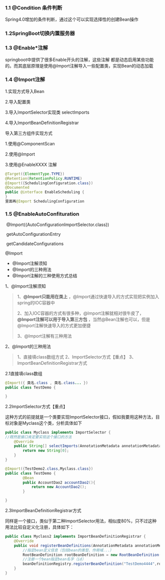 ### 1.1 @Condition 条件判断

Spring4.0增加的条件判断，通过这个可以实现选择性的创建Bean操作



### 1.2SpringBoot切换内置服务器



### 1.3 @Enable*注解

springboot中提供了很多Enable开头的注解，这些注解 都是动态启用某些功能的。而其底层原理是使用@Import注解导入一些配置类，实现Bean的动态加载



### 1.4 @Import注解

1.实现方式导入Bean

2.导入配置类

3.导入ImportSelector实现类  selectImports

4.导入ImportBeanDefinitionRegistrar 



导入第三方组件实现方式

1.使用@ComponentScan

2.使用@Import

3.使用@EnableXXXX 注解

```java
@Target({ElementType.TYPE})
@Retention(RetentionPolicy.RUNTIME)
@Import({SchedulingConfiguration.class})
@Documented
public @interface EnableScheduling {
}
里面再@Import SchedulingConfiguration 
```

### 1.5 @EnableAutoConfituration

​	@Import({AutoConfigurationImportSelector.class})

​			getAutoConfigurationEntry

​					getCandidateConfigurations

@Import

- @Import注解须知
- @Import的三种用法
- @Import注解的三种使用方式总结

1、@Import注解须知

> 1、**@Import只能用在类上** ，@Import通过快速导入的方式实现把实例加入spring的IOC容器中
>
> 2、加入IOC容器的方式有很多种，@Import注解就相对很牛皮了，**@Import注解可以用于导入第三方包** ，当然@Bean注解也可以，但是@Import注解快速导入的方式更加便捷
>
>  3、@Import注解有三种用法

2、@Import的三种用法

> 1、直接填class数组方式
> 2、ImportSelector方式【重点】
> 3、ImportBeanDefinitionRegistrar方式

2.1直接填class数组

```java
@Import({ 类名.class , 类名.class... })
public class TestDemo {

}
```

2.2ImportSelector方式【重点】

这种方式的前提就是一个类要实现ImportSelector接口，假如我要用这种方法，目标对象是Myclass这个类，分析具体如下

```java
public class Myclass implements ImportSelector {
//既然是接口肯定要实现这个接口的方法
    @Override
    public String[] selectImports(AnnotationMetadata annotationMetadata) {
        return new String[0];
    }
}

@Import({TestDemo2.class,Myclass.class})
public class TestDemo {
        @Bean
        public AccountDao2 accountDao2(){
            return new AccountDao2();
        }

}
```

2.3ImportBeanDefinitionRegistrar方式

同样是一个接口，类似于第二种ImportSelector用法，相似度80%，只不过这种用法比较自定义化注册，具体如下：

```java
public class Myclass2 implements ImportBeanDefinitionRegistrar {
    @Override
    public void registerBeanDefinitions(AnnotationMetadata annotationMetadata, BeanDefinitionRegistry beanDefinitionRegistry) {
        //指定bean定义信息（包括bean的类型、作用域...）
        RootBeanDefinition rootBeanDefinition = new RootBeanDefinition(TestDemo4.class);
        //注册一个bean指定bean名字（id）
        beanDefinitionRegistry.registerBeanDefinition("TestDemo4444",rootBeanDefinition);
    }
}
```